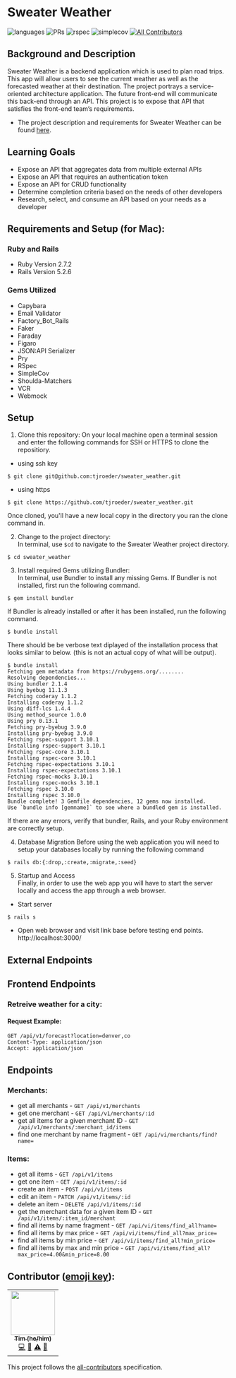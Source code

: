 # Sweater Weather

![languages](https://img.shields.io/github/languages/top/tjroeder/sweater_weather?color=red)
![PRs](https://img.shields.io/github/issues-pr-closed/tjroeder/sweater_weather)
![rspec](https://img.shields.io/gem/v/rspec?color=blue&label=rspec)
![simplecov](https://img.shields.io/gem/v/simplecov?color=blue&label=simplecov) <!-- ALL-CONTRIBUTORS-BADGE:START - Do not remove or modify this section -->
[![All Contributors](https://img.shields.io/badge/contributors-1-orange.svg?style=flat)](#contributors-)
<!-- ALL-CONTRIBUTORS-BADGE:END -->

## Background and Description

Sweater Weather is a backend application which is used to plan road trips. This app will allow users to see the current weather as well as the forecasted weather at their destination. The project portrays a service-oriented architecture application. The future front-end will communicate this back-end through an API. This project is to expose that API that satisfies the front-end team’s requirements.

- The project description and requirements for Sweater Weather can be found [here](https://backend.turing.edu/module3/projects/sweater_weather/).

## Learning Goals
- Expose an API that aggregates data from multiple external APIs
- Expose an API that requires an authentication token
- Expose an API for CRUD functionality
- Determine completion criteria based on the needs of other developers
- Research, select, and consume an API based on your needs as a developer

## Requirements and Setup (for Mac):

### Ruby and Rails
- Ruby Version 2.7.2
- Rails Version 5.2.6

### Gems Utilized
- Capybara
- Email Validator
- Factory_Bot_Rails
- Faker
- Faraday
- Figaro
- JSON:API Serializer
- Pry
- RSpec
- SimpleCov
- Shoulda-Matchers
- VCR
- Webmock

## Setup
1. Clone this repository:
On your local machine open a terminal session and enter the following commands for SSH or HTTPS to clone the repositiory.


- using ssh key <br>
```shell
$ git clone git@github.com:tjroeder/sweater_weather.git
```

- using https <br>
```shell
$ git clone https://github.com/tjroeder/sweater_weather.git
```

Once cloned, you'll have a new local copy in the directory you ran the clone command in.

2. Change to the project directory:<br>
In terminal, use `$cd` to navigate to the Sweater Weather project directory.

```shell
$ cd sweater_weather
```

3. Install required Gems utilizing Bundler: <br>
In terminal, use Bundler to install any missing Gems. If Bundler is not installed, first run the following command.

```shell
$ gem install bundler
```

If Bundler is already installed or after it has been installed, run the following command.

```shell
$ bundle install
```

There should be be verbose text diplayed of the installation process that looks similar to below. (this is not an actual copy of what will be output).

```shell
$ bundle install
Fetching gem metadata from https://rubygems.org/........
Resolving dependencies...
Using bundler 2.1.4
Using byebug 11.1.3
Fetching coderay 1.1.2
Installing coderay 1.1.2
Using diff-lcs 1.4.4
Using method_source 1.0.0
Using pry 0.13.1
Fetching pry-byebug 3.9.0
Installing pry-byebug 3.9.0
Fetching rspec-support 3.10.1
Installing rspec-support 3.10.1
Fetching rspec-core 3.10.1
Installing rspec-core 3.10.1
Fetching rspec-expectations 3.10.1
Installing rspec-expectations 3.10.1
Fetching rspec-mocks 3.10.1
Installing rspec-mocks 3.10.1
Fetching rspec 3.10.0
Installing rspec 3.10.0
Bundle complete! 3 Gemfile dependencies, 12 gems now installed.
Use `bundle info [gemname]` to see where a bundled gem is installed.
```
If there are any errors, verify that bundler, Rails, and your Ruby environment are correctly setup.

4. Database Migration
Before using the web application you will need to setup your databases locally by running the following command

```shell
$ rails db:{:drop,:create,:migrate,:seed}
```

5. Startup and Access<br>
Finally, in order to use the web app you will have to start the server locally and access the app through a web browser. 
- Start server
```shell
$ rails s
```

- Open web browser and visit link base before testing end points.
    http://localhost:3000/

## External Endpoints
## Frontend Endpoints
### Retreive weather for a city:
#### Request Example:
```
GET /api/v1/forecast?location=denver,co
Content-Type: application/json
Accept: application/json
```

## Endpoints
### Merchants:
- get all merchants - `GET /api/v1/merchants`
- get one merchant - `GET /api/v1/merchants/:id`
- get all items for a given merchant ID - `GET /api/v1/merchants/:merchant_id/items`
- find one merchant by name fragment - `GET /api/vi/merchants/find?name=`
### Items:
- get all items - `GET /api/v1/items`
- get one item - `GET /api/v1/items/:id`
- create an item - `POST /api/v1/items`
- edit an item - `PATCH /api/v1/items/:id`
- delete an item - `DELETE /api/v1/items/:id`
- get the merchant data for a given item ID - `GET /api/v1/items/:item_id/merchant`
- find all items by name fragment - `GET /api/vi/items/find_all?name=`
- find all items by max price - `GET /api/vi/items/find_all?max_price=`
- find all items by min price - `GET /api/vi/items/find_all?min_price=`    
- find all items by max and min price - `GET /api/vi/items/find_all?max_price=4.00&min_price=8.00`

## **Contributor** ([emoji key](https://allcontributors.org/docs/en/emoji-key)):

<!-- ALL-CONTRIBUTORS-LIST:START - Do not remove or modify this section -->
<!-- prettier-ignore-start -->
<!-- markdownlint-disable -->
<table>
  <tr>
    <td align="center"><a href="https://github.com/tjroeder"><img src="https://avatars.githubusercontent.com/u/78194232?v=4" width="100px;" alt=""/><br /><sub><b>Tim (he/him)</b></sub></a><br /><a href="https://github.com/tjroeder/rails-engine/commits?author=tjroeder" title="Code">💻</a> <a href="#ideas-tjroeder" title="Ideas, Planning, & Feedback">🤔</a> <a href="https://github.com/tjroeder/rails-engine/commits?author=tjroeder" title="Tests">⚠️</a> <a href="https://github.com/tjroeder/rails-engine/pulls?q=is%3Apr+reviewed-by%3Atjroeder" title="Reviewed Pull Requests">👀</a></td>
   </td>
  </tr>
</table>

<!-- markdownlint-restore -->
<!-- prettier-ignore-end -->

<!-- ALL-CONTRIBUTORS-LIST:END -->

This project follows the [all-contributors](https://github.com/all-contributors/all-contributors) specification.
<!--
